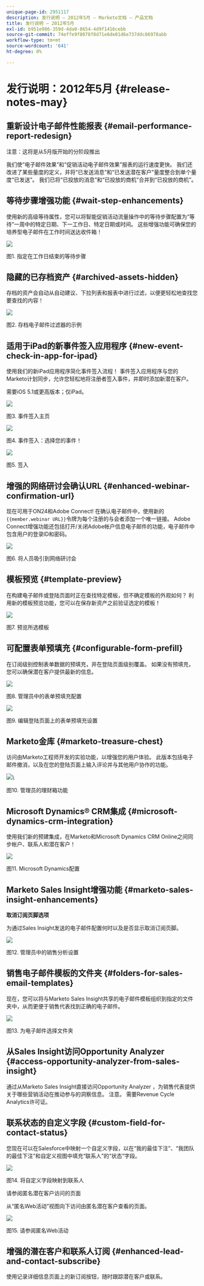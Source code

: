 ```yaml
---
unique-page-id: 2951117
description: 发行说明 — 2012年5月 — Marketo文档 — 产品文档
title: 发行说明 — 2012年5月
exl-id: b951e986-359d-4da0-8654-4d9f1416cebb
source-git-commit: 74effe9f8078f8d71e6de01d6e737ddc86978abb
workflow-type: tm+mt
source-wordcount: '641'
ht-degree: 0%

---
```


# 发行说明：2012年5月 {#release-notes-may}

## 重新设计电子邮件性能报表 {#email-performance-report-redesign}

注意：这将是从5月版开始的分阶段推出

我们使“电子邮件效果”和“促销活动电子邮件效果”报表的运行速度更快。 我们还改进了某些量度的定义，并将“已发送消息”和“已发送潜在客户”量度整合到单个量度“已发送”。 我们已将“已投放的消息”和“已投放的商机”合并到“已投放的商机”。

## 等待步骤增强功能 {#wait-step-enhancements}

使用新的高级等待属性，您可以将智能促销活动流量操作中的等待步骤配置为“等待”一周中的特定日期、下一工作日、特定日期或时间。 这些增强功能可确保您的培养型电子邮件在工作时间送达收件箱！

![](assets/image2014-9-23-10-3a14-3a13.png)

图1. 指定在工作日结束的等待步骤

## 隐藏的已存档资产 {#archived-assets-hidden}

存档的资产会自动从自动建议、下拉列表和报表中进行过滤，以便更轻松地查找您要查找的内容！

![](assets/image2014-9-23-10-3a14-3a28.png)

图2. 存档电子邮件过滤器的示例

## 适用于iPad的新事件签入应用程序 {#new-event-check-in-app-for-ipad}

使用我们的新iPad应用程序简化事件签入流程！ 事件签入应用程序与您的Marketo计划同步，允许您轻松地将注册者签入事件，并即时添加新潜在客户。

需要iOS 5.1或更高版本；仅iPad。

![](assets/image2014-9-23-10-3a14-3a46.png)

图3. 事件签入主页

![](assets/image2014-9-23-10-3a15-3a6.png)

图4. 事件签入：选择您的事件！

![](assets/image2014-9-23-10-3a15-3a27.png)

图5. 签入

## 增强的网络研讨会确认URL {#enhanced-webinar-confirmation-url}

现在可用于ON24和Adobe Connect! 在确认电子邮件中，使用新的`{{member.webinar URL}}`令牌为每个注册的与会者添加一个唯一链接。 Adobe Connect增强功能还包括打开/关闭Adobe帐户信息电子邮件的功能，电子邮件中包含用户的登录ID和密码。

![](assets/image2014-9-23-10-3a15-3a44.png)

图6. 将人员吸引到网络研讨会

## 模板预览 {#template-preview}

在构建电子邮件或登陆页面时正在查找特定模板，但不确定模板的外观如何？ 利用新的模板预览功能，您可以在保存新资产之前验证选定的模板！

![](assets/image2014-9-23-10-3a16-3a4.png)

图7. 预览所选模板

## 可配置表单预填充 {#configurable-form-prefill}

在订阅级别控制表单数据的预填充，并在登陆页面级别覆盖。 如果没有预填充，您可以确保潜在客户提供最新的信息。

![](assets/image2014-9-23-10-3a16-3a22.png)

图8. 管理员中的表单预填充配置

![](assets/image2014-9-23-10-3a16-3a34.png)

图9. 编辑登陆页面上的表单预填充设置

## Marketo金库 {#marketo-treasure-chest}

访问由Marketo工程师开发的实验功能，以增强您的用户体验。 此版本包括电子邮件撤消，以及在您的登陆页面上输入评论并与其他用户协作的功能。

![](assets/image2014-9-23-10-3a16-3a51.png)\

图10. 管理员的理财箱功能

## Microsoft Dynamics® CRM集成 {#microsoft-dynamics-crm-integration}

使用我们新的预建集成，在Marketo和Microsoft Dynamics CRM Online之间同步帐户、联系人和潜在客户！

![](assets/image2014-9-23-10-3a17-3a6.png)

图11. Microsoft Dynamics配置

## Marketo Sales Insight增强功能 {#marketo-sales-insight-enhancements}

**取消订阅页脚选项**

为通过Sales Insight发送的电子邮件配置何时以及是否显示取消订阅页脚。

![](assets/image2014-9-23-10-3a17-3a20.png)

图12. 管理员中的销售分析设置

## 销售电子邮件模板的文件夹 {#folders-for-sales-email-templates}

现在，您可以将与Marketo Sales Insight共享的电子邮件模板组织到指定的文件夹中，从而更便于销售代表找到正确的电子邮件。

![](assets/image2014-9-23-10-3a17-3a35.png)

图13. 为电子邮件选择文件夹

## 从Sales Insight访问Opportunity Analyzer {#access-opportunity-analyzer-from-sales-insight}

通过从Marketo Sales Insight直接访问Opportunity Analyzer ，为销售代表提供关于哪些营销活动在推动参与的洞察信息。 注意。 需要Revenue Cycle Analytics许可证。

## 联系状态的自定义字段 {#custom-field-for-contact-status}

您现在可以在Salesforce中映射一个自定义字段，以在“我的最佳下注”、“我团队的最佳下注”和自定义视图中填充“联系人”的“状态”字段。

![](assets/image2014-9-23-10-3a17-3a47.png)

图14. 将自定义字段映射到联系人

请参阅匿名潜在客户访问的页面

从“匿名Web活动”视图向下访问由匿名潜在客户查看的页面。

![](assets/image2014-9-23-10-3a17-3a59.png)

图15. 请参阅匿名Web活动

## 增强的潜在客户和联系人订阅 {#enhanced-lead-and-contact-subscribe}

使用记录详细信息页面上的新订阅按钮，随时跟踪潜在客户或联系。
